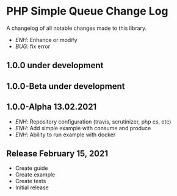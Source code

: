 PHP Simple Queue Change Log
===========================

A changelog of all notable changes made to this library.

- *ENH*: Enhance or modify
- *BUG*: fix error


1.0.0 under development
-------------------


1.0.0-Beta under development
-------------------


1.0.0-Alpha 13.02.2021
----------------------
- *ENH*: Repository configuration (travis, scrutinizer, php cs, etc)
- *ENH*: Add simple example with consume and produce
- *ENH*: Ability to run example with docker


Release February 15, 2021
-------------------------
- Create guide
- Create example
- Create tests
- Initial release
